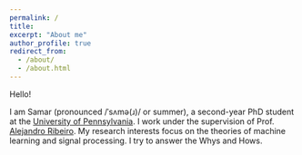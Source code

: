```yaml
---
permalink: /
title: 
excerpt: "About me"
author_profile: true
redirect_from: 
  - /about/
  - /about.html
---
```


Hello! 

I am Samar (pronounced /ˈsʌmə(ɹ)/ or summer), a second-year PhD student at the <a href="https://www.upenn.edu/">University of Pennsylvania</a>. I work under the supervision of Prof. <a href="https://alelab.seas.upenn.edu/alejandro-ribeiro/">Alejandro Ribeiro</a>. My research interests focus on the theories of machine learning and signal processing. I try to answer the Whys and Hows.
